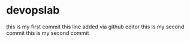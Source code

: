 # devopslab
this is my first commit
this line added via github editor
this is my second commit
this is my second commit
